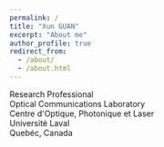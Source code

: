 ```yaml
---
permalink: /
title: "Xun GUAN"
excerpt: "About me"
author_profile: true
redirect_from: 
  - /about/
  - /about.html
---
```


Research Professional\
Optical Communications Laboratory\
Centre d'Optique, Photonique et Laser\
Universit&eacute; Laval\
Queb&eacute;c, Canada

